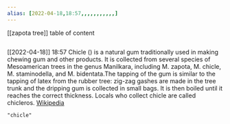 ```yaml
---
alias: [2022-04-18,18:57,,,,,,,,,,,]
---
```

[[zapota tree]]
table of content
```toc
```

[[2022-04-18]] 18:57
Chicle () is a natural gum traditionally used in making chewing gum and other products. It is collected from several species of Mesoamerican trees in the genus Manilkara, including M. zapota, M. chicle, M. staminodella, and M. bidentata.The tapping of the gum is similar to the tapping of latex from the rubber tree: zig-zag gashes are made in the tree trunk and the dripping gum is collected in small bags. It is then boiled until it reaches the correct thickness. Locals who collect chicle are called chicleros.
[Wikipedia](https://en.wikipedia.org/wiki/Chicle)
```query
"chicle"
```